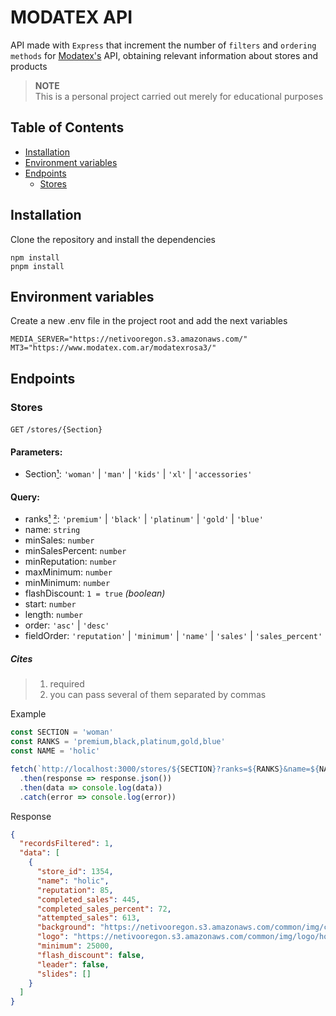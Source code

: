 # MODATEX API

API made with `Express` that increment the number of `filters` and `ordering methods` for [Modatex's](https://www.modatex.com.ar) API, obtaining relevant information about stores and products

> **NOTE**  
> This is a personal project carried out merely for educational purposes

## Table of Contents

- [Installation](#installation)
- [Environment variables](#environment-variables)
- [Endpoints](#endpoints)
  - [Stores](#stores)

## Installation

Clone the repository and install the dependencies

```
npm install
pnpm install
```

## Environment variables

Create a new .env file in the project root and add the next variables

```
MEDIA_SERVER="https://netivooregon.s3.amazonaws.com/"
MT3="https://www.modatex.com.ar/modatexrosa3/"
```

## Endpoints

### Stores

`GET` `/stores/{Section}`

#### Parameters:

- Section[¹](#cites): `'woman'` | `'man'` | `'kids'` | `'xl'` | `'accessories'`

#### Query:

- ranks[¹](#cites) [²](#cites): `'premium'` | `'black'` | `'platinum'` | `'gold'` | `'blue'`
- name: `string`
- minSales: `number`
- minSalesPercent: `number`
- minReputation: `number`
- maxMinimum: `number`
- minMinimum: `number`
- flashDiscount: `1 = true` _(boolean)_
- start: `number`
- length: `number`
- order: `'asc'` | `'desc'`
- fieldOrder: `'reputation'` | `'minimum'` | `'name'` | `'sales'` | `'sales_percent'`

##### Cites

> 1. required
> 2. you can pass several of them separated by commas

Example

```js
const SECTION = 'woman'
const RANKS = 'premium,black,platinum,gold,blue'
const NAME = 'holic'

fetch(`http://localhost:3000/stores/${SECTION}?ranks=${RANKS}&name=${NAME}`)
  .then(response => response.json())
  .then(data => console.log(data))
  .catch(error => console.log(error))
```

Response
```json
{
  "recordsFiltered": 1,
  "data": [
    {
      "store_id": 1354,
      "name": "holic",
      "reputation": 85,
      "completed_sales": 445,
      "completed_sales_percent": 72,
      "attempted_sales": 613,
      "background": "https://netivooregon.s3.amazonaws.com/common/img/cover/holic_1693247988_woman_black.webp",
      "logo": "https://netivooregon.s3.amazonaws.com/common/img/logo/holic_1547479126.webp",
      "minimum": 25000,
      "flash_discount": false,
      "leader": false,
      "slides": []
    }
  ]
}
```
